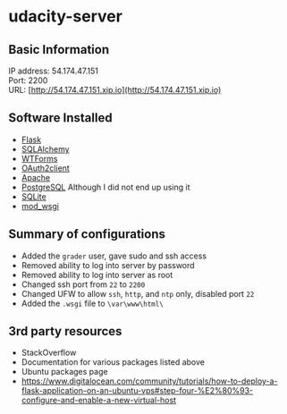 # udacity-server

## Basic Information
IP address: 54.174.47.151\
Port: 2200\
URL: [http://54.174.47.151.xip.io](http://54.174.47.151.xip.io)

## Software Installed
* [Flask](http://flask.pocoo.org/)
* [SQLAlchemy](https://www.sqlalchemy.org/)
* [WTForms](https://flask-wtf.readthedocs.io/en/stable/)
* [OAuth2client](https://pypi.org/project/oauth2client/)
* [Apache](https://httpd.apache.org/)
* [PostgreSQL](https://www.postgresql.org/) Although I did not end up using it
* [SQLite](https://www.sqlite.org/index.html)
* [mod_wsgi](https://modwsgi.readthedocs.io/en/develop/)

## Summary of configurations
* Added the `grader` user, gave sudo and ssh access
* Removed ability to log into server by password
* Removed ability to log into server as root
* Changed ssh port from `22` to `2200`
* Changed UFW to allow `ssh`, `http`, and `ntp` only, disabled port `22`
* Added the `.wsgi` file to `\var\www\html\`

## 3rd party resources
* StackOverflow
* Documentation for various packages listed above
* Ubuntu packages page
* https://www.digitalocean.com/community/tutorials/how-to-deploy-a-flask-application-on-an-ubuntu-vps#step-four-%E2%80%93-configure-and-enable-a-new-virtual-host
